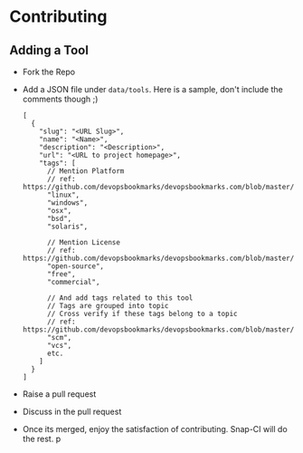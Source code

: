 # Contributing

## Adding a Tool

* Fork the Repo
* Add a JSON file under `data/tools`. Here is a sample, don't include the comments though ;)

    ```
    [
      {
        "slug": "<URL Slug>",
        "name": "<Name>",
        "description": "<Description>",
        "url": "<URL to project homepage>",
        "tags": [
          // Mention Platform
          // ref: https://github.com/devopsbookmarks/devopsbookmarks.com/blob/master/data/platforms.json
          "linux",
          "windows",
          "osx",
          "bsd",
          "solaris",

          // Mention License
          // ref: https://github.com/devopsbookmarks/devopsbookmarks.com/blob/master/data/licenses.json
          "open-source",
          "free",
          "commercial",
          
          // And add tags related to this tool
          // Tags are grouped into topic
          // Cross verify if these tags belong to a topic
          // ref: https://github.com/devopsbookmarks/devopsbookmarks.com/blob/master/data/topics.json
          "scm",
          "vcs",
          etc.
        ]
      }
    ]
    ```
* Raise a pull request
* Discuss in the pull request
* Once its merged, enjoy the satisfaction of contributing. Snap-CI will do the rest.
p
